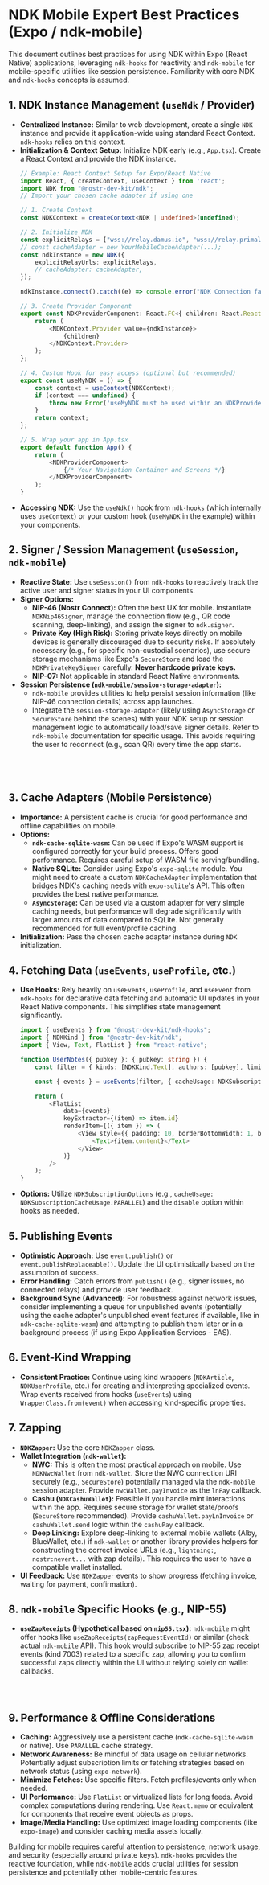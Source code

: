 # NDK Mobile Expert Best Practices (Expo / ndk-mobile)

This document outlines best practices for using NDK within Expo (React Native) applications, leveraging `ndk-hooks` for reactivity and `ndk-mobile` for mobile-specific utilities like session persistence. Familiarity with core NDK and `ndk-hooks` concepts is assumed.

## 1. NDK Instance Management (`useNdk` / Provider)

*   **Centralized Instance:** Similar to web development, create a single `NDK` instance and provide it application-wide using standard React Context. `ndk-hooks` relies on this context.
*   **Initialization & Context Setup:** Initialize NDK early (e.g., `App.tsx`). Create a React Context and provide the NDK instance.
    ```typescript
    // Example: React Context Setup for Expo/React Native
    import React, { createContext, useContext } from 'react';
    import NDK from "@nostr-dev-kit/ndk";
    // Import your chosen cache adapter if using one

    // 1. Create Context
    const NDKContext = createContext<NDK | undefined>(undefined);

    // 2. Initialize NDK
    const explicitRelays = ["wss://relay.damus.io", "wss://relay.primal.net"];
    // const cacheAdapter = new YourMobileCacheAdapter(...);
    const ndkInstance = new NDK({
        explicitRelayUrls: explicitRelays,
        // cacheAdapter: cacheAdapter,
    });

    ndkInstance.connect().catch((e) => console.error("NDK Connection failed", e));

    // 3. Create Provider Component
    export const NDKProviderComponent: React.FC<{ children: React.ReactNode }> = ({ children }) => {
        return (
            <NDKContext.Provider value={ndkInstance}>
                {children}
            </NDKContext.Provider>
        );
    };

    // 4. Custom Hook for easy access (optional but recommended)
    export const useMyNDK = () => {
        const context = useContext(NDKContext);
        if (context === undefined) {
            throw new Error('useMyNDK must be used within an NDKProviderComponent');
        }
        return context;
    };

    // 5. Wrap your app in App.tsx
    export default function App() {
        return (
            <NDKProviderComponent>
                {/* Your Navigation Container and Screens */}
            </NDKProviderComponent>
        );
    }
    ```
*   **Accessing NDK:** Use the `useNdk()` hook from `ndk-hooks` (which internally uses `useContext`) or your custom hook (`useMyNDK` in the example) within your components.

## 2. Signer / Session Management (`useSession`, `ndk-mobile`)

*   **Reactive State:** Use `useSession()` from `ndk-hooks` to reactively track the active user and signer status in your UI components.
*   **Signer Options:**
    *   **NIP-46 (Nostr Connect):** Often the best UX for mobile. Instantiate `NDKNip46Signer`, manage the connection flow (e.g., QR code scanning, deep-linking), and assign the signer to `ndk.signer`.
    *   **Private Key (High Risk):** Storing private keys directly on mobile devices is generally discouraged due to security risks. If absolutely necessary (e.g., for specific non-custodial scenarios), use secure storage mechanisms like Expo's `SecureStore` and load the `NDKPrivateKeySigner` carefully. **Never hardcode private keys.**
    *   **NIP-07:** Not applicable in standard React Native environments.
*   **Session Persistence (`ndk-mobile/session-storage-adapter`):**
    *   `ndk-mobile` provides utilities to help persist session information (like NIP-46 connection details) across app launches.
    *   Integrate the `session-storage-adapter` (likely using `AsyncStorage` or `SecureStore` behind the scenes) with your NDK setup or session management logic to automatically load/save signer details. Refer to `ndk-mobile` documentation for specific usage. This avoids requiring the user to reconnect (e.g., scan QR) every time the app starts.
    ```typescript





    ```

## 3. Cache Adapters (Mobile Persistence)

*   **Importance:** A persistent cache is crucial for good performance and offline capabilities on mobile.
*   **Options:**
    *   **`ndk-cache-sqlite-wasm`:** Can be used if Expo's WASM support is configured correctly for your build process. Offers good performance. Requires careful setup of WASM file serving/bundling.
    *   **Native SQLite:** Consider using Expo's `expo-sqlite` module. You might need to create a custom `NDKCacheAdapter` implementation that bridges NDK's caching needs with `expo-sqlite`'s API. This often provides the best native performance.
    *   **`AsyncStorage`:** Can be used via a custom adapter for very simple caching needs, but performance will degrade significantly with larger amounts of data compared to SQLite. Not generally recommended for full event/profile caching.
*   **Initialization:** Pass the chosen cache adapter instance during `NDK` initialization.

## 4. Fetching Data (`useEvents`, `useProfile`, etc.)

*   **Use Hooks:** Rely heavily on `useEvents`, `useProfile`, and `useEvent` from `ndk-hooks` for declarative data fetching and automatic UI updates in your React Native components. This simplifies state management significantly.
    ```typescript
    import { useEvents } from "@nostr-dev-kit/ndk-hooks";
    import { NDKKind } from "@nostr-dev-kit/ndk";
    import { View, Text, FlatList } from "react-native";

    function UserNotes({ pubkey }: { pubkey: string }) {
        const filter = { kinds: [NDKKind.Text], authors: [pubkey], limit: 50 };

        const { events } = useEvents(filter, { cacheUsage: NDKSubscriptionCacheUsage.PARALLEL });

        return (
            <FlatList
                data={events}
                keyExtractor={(item) => item.id}
                renderItem={({ item }) => (
                    <View style={{ padding: 10, borderBottomWidth: 1, borderColor: '#ccc' }}>
                        <Text>{item.content}</Text>
                    </View>
                )}
            />
        );
    }
    ```
*   **Options:** Utilize `NDKSubscriptionOptions` (e.g., `cacheUsage: NDKSubscriptionCacheUsage.PARALLEL`) and the `disable` option within hooks as needed.

## 5. Publishing Events

*   **Optimistic Approach:** Use `event.publish()` or `event.publishReplaceable()`. Update the UI optimistically based on the assumption of success.
*   **Error Handling:** Catch errors from `publish()` (e.g., signer issues, no connected relays) and provide user feedback.
*   **Background Sync (Advanced):** For robustness against network issues, consider implementing a queue for unpublished events (potentially using the cache adapter's unpublished event features if available, like in `ndk-cache-sqlite-wasm`) and attempting to publish them later or in a background process (if using Expo Application Services - EAS).

## 6. Event-Kind Wrapping

*   **Consistent Practice:** Continue using kind wrappers (`NDKArticle`, `NDKUserProfile`, etc.) for creating and interpreting specialized events. Wrap events received from hooks (`useEvents`) using `WrapperClass.from(event)` when accessing kind-specific properties.

## 7. Zapping

*   **`NDKZapper`:** Use the core `NDKZapper` class.
*   **Wallet Integration (`ndk-wallet`):**
    *   **NWC:** This is often the most practical approach on mobile. Use `NDKNwcWallet` from `ndk-wallet`. Store the NWC connection URI securely (e.g., `SecureStore`) potentially managed via the `ndk-mobile` session adapter. Provide `nwcWallet.payInvoice` as the `lnPay` callback.
    *   **Cashu (`NDKCashuWallet`):** Feasible if you handle mint interactions within the app. Requires secure storage for wallet state/proofs (`SecureStore` recommended). Provide `cashuWallet.payLnInvoice` or `cashuWallet.send` logic within the `cashuPay` callback.
    *   **Deep Linking:** Explore deep-linking to external mobile wallets (Alby, BlueWallet, etc.) if `ndk-wallet` or another library provides helpers for constructing the correct invoice URLs (e.g., `lightning:`, `nostr:nevent...` with zap details). This requires the user to have a compatible wallet installed.
*   **UI Feedback:** Use `NDKZapper` events to show progress (fetching invoice, waiting for payment, confirmation).

## 8. `ndk-mobile` Specific Hooks (e.g., NIP-55)

*   **`useZapReceipts` (Hypothetical based on `nip55.tsx`):** `ndk-mobile` might offer hooks like `useZapReceipts(zapRequestEventId)` or similar (check actual `ndk-mobile` API). This hook would subscribe to NIP-55 zap receipt events (kind 7003) related to a specific zap, allowing you to confirm successful zaps directly within the UI without relying solely on wallet callbacks.
    ```typescript




    ```

## 9. Performance & Offline Considerations

*   **Caching:** Aggressively use a persistent cache (`ndk-cache-sqlite-wasm` or native). Use `PARALLEL` cache strategy.
*   **Network Awareness:** Be mindful of data usage on cellular networks. Potentially adjust subscription limits or fetching strategies based on network status (using `expo-network`).
*   **Minimize Fetches:** Use specific filters. Fetch profiles/events only when needed.
*   **UI Performance:** Use `FlatList` or virtualized lists for long feeds. Avoid complex computations during rendering. Use `React.memo` or equivalent for components that receive event objects as props.
*   **Image/Media Handling:** Use optimized image loading components (like `expo-image`) and consider caching media assets locally.

Building for mobile requires careful attention to persistence, network usage, and security (especially around private keys). `ndk-hooks` provides the reactive foundation, while `ndk-mobile` adds crucial utilities for session persistence and potentially other mobile-centric features.